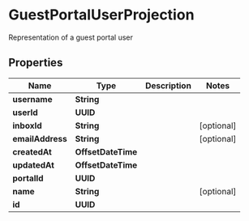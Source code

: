 

# GuestPortalUserProjection

Representation of a guest portal user

## Properties

| Name | Type | Description | Notes |
|------------ | ------------- | ------------- | -------------|
|**username** | **String** |  |  |
|**userId** | **UUID** |  |  |
|**inboxId** | **String** |  |  [optional] |
|**emailAddress** | **String** |  |  [optional] |
|**createdAt** | **OffsetDateTime** |  |  |
|**updatedAt** | **OffsetDateTime** |  |  |
|**portalId** | **UUID** |  |  |
|**name** | **String** |  |  [optional] |
|**id** | **UUID** |  |  |



